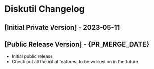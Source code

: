 # Diskutil Changelog

## [Initial Private Version] - 2023-05-11

## [Public Release Version] - {PR_MERGE_DATE}

- Initial public release
- Check out all the initial features, to be worked on in the future
